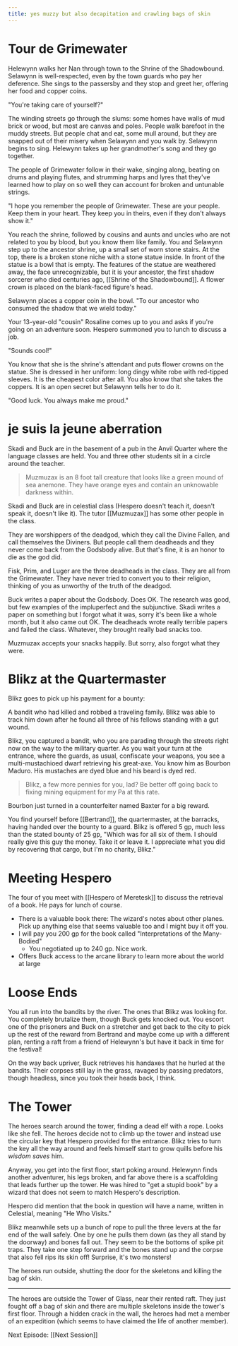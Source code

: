 ```yaml
---
title: yes muzzy but also decapitation and crawling bags of skin
---
```



# Tour de Grimewater

Helewynn walks her Nan through town to the Shrine of the Shadowbound. Selawynn is well-respected, even by the town guards who pay her deference. She sings to the passersby and they stop and greet her, offering her food and copper coins.

"You're taking care of yourself?"

The winding streets go through the slums: some homes have walls of mud brick or wood, but most are canvas and poles. People walk barefoot in the muddy streets. But people chat and eat, some mull around, but they are snapped out of their misery when Selawynn and you walk by. Selawynn begins to sing. Helewynn takes up her grandmother's song and they go together. 

The people of Grimewater follow in their wake, singing along, beating on drums and playing flutes, and strumming harps and lyres that they've learned how to play on so well they can account for broken and untunable strings.

"I hope you remember the people of Grimewater. These are your people. Keep them in your heart. They keep you in theirs, even if they don't always show it."

You reach the shrine, followed by cousins and aunts and uncles who are not related to you by blood, but you know them like family. You and Selawynn step up to the ancestor shrine, up a small set of worn stone stairs. At the top, there is a broken stone niche with a stone statue inside. In front of the statue is a bowl that is empty. The features of the statue are weathered away, the face unrecognizable, but it is your ancestor, the first shadow sorcerer who died centuries ago, [[Shrine of the Shadowbound]]. A flower crown is placed on the blank-faced figure's head. 

Selawynn places a copper coin in the bowl. "To our ancestor who consumed the shadow that we wield today."

Your 13-year-old "cousin" Rosaline comes up to you and asks if you're going on an adventure soon. Hespero summoned you to lunch to discuss a job. 

"Sounds cool!"

You know that she is the shrine's attendant and puts flower crowns on the statue. She is dressed in her uniform: long dingy white robe with red-tipped sleeves. It is the cheapest color after all. You also know that she takes the coppers. It is an open secret but Selawynn tells her to do it.

"Good luck. You always make me proud."

# je suis la jeune aberration
Skadi and Buck are in the basement of a pub in the Anvil Quarter where the language classes are held. You and three other students sit in a circle around the teacher. 

> Muzmuzax is an 8 foot tall creature that looks like a green mound of sea anemone. They have orange eyes and contain an unknowable darkness within.

Skadi and Buck are in celestial class (Hespero doesn't teach it, doesn't speak it, doesn't like it). The tutor [[Muzmuzax]] has some other people in the class. 

They are worshippers of the deadgod, which they call the Divine Fallen, and call themselves the Diviners. But people call them deadheads and they never come back from the Godsbody alive. But that's fine, it is an honor to die as the god did.

Fisk, Prim, and Luger are the three deadheads in the class. They are all from the Grimewater. They have never tried to convert you to their religion, thinking of you as unworthy of the truth of the deadgod.

Buck writes a paper about the Godsbody. Does OK. The research was good, but few examples of the impluperfect and the subjunctive. Skadi writes a paper on something but I forgot what it was, sorry it's been like a whole month, but it also came out OK. The deadheads wrote really terrible papers and failed the class. Whatever, they brought really bad snacks too. 

Muzmuzax accepts your snacks happily. But sorry, also forgot what they were. 

# Blikz at the Quartermaster

Blikz goes to pick up his payment for a bounty: 

A bandit who had killed and robbed a traveling family. Blikz was able to track him down after he found all three of his fellows standing with a gut wound.

Blikz, you captured a bandit, who you are parading through the streets right now on the way to the military quarter. As you wait your turn at the entrance, where the guards, as usual, confiscate your weapons, you see a multi-mustachioed dwarf retrieving his great-axe. You know him as Bourbon Maduro. His mustaches are dyed blue and his beard is dyed red. 

> Blikz, a few more pennies for you, lad? Be better off going back to fixing mining equipment for my Pa at this rate.

Bourbon just turned in a counterfeiter named Baxter for a big reward.

You find yourself before [[Bertrand]], the quartermaster, at the barracks, having handed over the bounty to a guard. Blikz is offered 5 gp, much less than the stated bounty of 25 gp, "Which was for all six of them. I should really give this guy the money. Take it or leave it. I appreciate what you did by recovering that cargo, but I'm no charity, Blikz."

# Meeting Hespero
The four of you meet with [[Hespero of Meretesk]] to discuss the retrieval of a book. He pays for lunch of course. 

- There is a valuable book there: The wizard's notes about other planes. Pick up anything else that seems valuable too and I might buy it off you. 
- I will pay you 200 gp for the book called "Interpretations of the Many-Bodied"
   - You negotiated up to 240 gp. Nice work. 
- Offers Buck access to the arcane library to learn more about the world at large


# Loose Ends

You all run into the bandits by the river. The ones that Blikz was looking for. You completely brutalize them, though Buck gets knocked out. You escort one of the prisoners and Buck on a stretcher and get back to the city to pick up the rest of the reward from Bertrand and maybe come up with a different plan, renting a raft from a friend of Helewynn's but have it back in time for the festival!

On the way back upriver, Buck retrieves his handaxes that he hurled at the bandits. Their corpses still lay in the grass, ravaged by passing predators, though headless, since you took their heads back, I think. 

# The Tower

The heroes search around the tower, finding a dead elf with a rope. Looks like she fell. The heroes decide not to climb up the tower and instead use the circular key that Hespero provided for the entrance. Blikz tries to turn the key all the way around and feels himself start to grow quills before his *wisdom saves* him. 

Anyway, you get into the first floor, start poking around. Helewynn finds another adventurer, his legs broken, and far above there is a scaffolding that leads further up the tower. He was hired to "get a stupid book" by a wizard that does not seem to match Hespero's description. 

Hespero did mention that the book in question will have a name, written in Celestial, meaning "He Who Visits."

Blikz meanwhile sets up a bunch of rope to pull the three levers at the far end of the wall safely. One by one he pulls them down (as they all stand by the doorway) and bones fall out. They seem to be the bottoms of spike pit traps. They take one step forward and the bones stand up and the corpse that also fell rips its skin off! Surprise, it's two monsters!

The heroes run outside, shutting the door for the skeletons and killing the bag of skin.

---

The heroes are outside the Tower of Glass, near their rented raft. They just fought off a bag of skin and there are multiple skeletons inside the tower's first floor. Through a hidden crack in the wall, the heroes had met a member of an expedition (which seems to have claimed the life of another member).

Next Episode: [[Next Session]]
